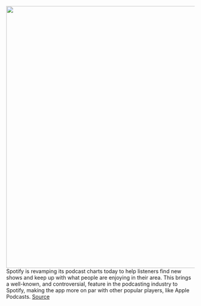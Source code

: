 <img src='https://cdn.vox-cdn.com/thumbor/Uscn6aD0lVS6x4gX8zod4nle2Dw=/0x0:4168x2345/1200x800/filters:focal(1751x840:2417x1506)/cdn.vox-cdn.com/uploads/chorus_image/image/67054654/spotifycharts_medium_trendingpodcasts.0.png' width='700px' /><br/>
Spotify is revamping its podcast charts today to help listeners find new shows and keep up with what people are enjoying in their area. This brings a well-known, and controversial, feature in the podcasting industry to Spotify, making the app more on par with other popular players, like Apple Podcasts.
<a href='https://www.theverge.com/2020/7/14/21323202/spotify-podcast-chart-trending-top-update-feature'> Source <a/>